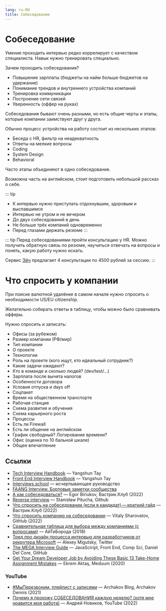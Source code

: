 ```yaml
---
lang: ru-RU
title: Собеседование
---
```

# Собеседование

Умение проходить интервью редко коррелирует с качеством специалиста. Навык нужно тренировать специально.

Зачем проходить собеседования?
- Повышение зарплаты (бюджеты на найм больше бюджетов на удержание)
- Понимание трендов и внутреннего устройства компаний
- Тренировка коммуникации
- Построение сети связей
- Уверенность (оффер на руках)

Собеседования бывают очень разными, но есть общие черты и этапы, которые компании заимствуют друг у друга.

Обычно процесс устройства на работу состоит из нескольких этапов:
- Беседа с HR, фильтр на неадекватность
- Ответы на мелкие вопросы
- Coding
- System Design
- Behavioral

Часто этапы объединяют в одно собеседование.

Возможна часть на английском, стоит подготовить небольшой рассказ о себе.

::: tip
- К интервью нужно приступать отдохнувшим, здоровым и выспавшимся
- Интервью не утром и не вечером
- До двух собеседований в день
- Не больше трёх компаний одновременно
- Перед глазами держать резюме
:::

::: tip
Перед собеседованиями пройти консультацию у HR. Можно получить обратную связь по резюме, научиться отвечать на вопросы и понять, какую работу нужно искать.

Сервис [Эйч](https://h.careers) предлагает 4 консультации по 4500 рублей за сессию.
:::

# Что спросить у компании

При поиске валютной удалёнке в самом начале нужно спросить о необходимости US/EU citizenship.

Желательно собирать ответы в таблицу, чтобы можно было сравнивать офферы.

Нужно спросить и записать:
- Офисы (за рубежом)
- Размер компании (РФ/мир)
- Тип компании
- О проекте
- Технологии
- Роль на проекте (кого ищут, кто идеальный сотрудник?)
- Какие задачи ожидают?
- Кто в команде и сколько людей? (dev/test/...)
- Зарплата после вычета налогов
- Особенности договора
- Условия отпуска и days off
- Соцпакет
- Время на общественном транспорте
- Рабочая станция
- Схема развития и обучения
- Схема карьерного роста
- Процессы
- Есть ли Firewall
- Есть ли общение на английском
- График свободный? Логирование времени?
- Офис (оценка по 10 бальной шкале)
- Общее впечатление

## Ссылки
- [Tech Interview Handbook](https://www.techinterviewhandbook.org/) — Yangshun Tay
- [Front End Interview Handbook](https://www.frontendinterviewhandbook.org/) — Yangshun Tay
- [Interviews.school](https://interviews.school) — исчерпывающее руководство
- [FAANG Interview. Бортовые заметки сообщества](https://faang-interview.github.io/)
- [А как собеседоваться?](https://vas3k.club/post/15768/) — Egor Biriukov, Вастрик.Клуб (2022)
- [Reverse interview](https://github.com/viraptor/reverse-interview) — Stanisław Pitucha, Github
- [Что спросить на собеседовании (если я кандидат) — краткий гайд](https://vas3k.club/post/11645/) — Вастрик.Клуб (2022)
- [Что спросить компанию на собеседовании](https://github.com/sharovatov/teamlead/blob/master/articles/company_interview.md) — Vitaly Sharovatov, GitHub (2022)
- [Сравнительная таблица для выбора между компаниями (с вопросами)](https://goo.gl/hNi9a6) — АйТиБорода (2018)
- [Тред про дизайн процесса интервью для разработчиков от рекрутера Microsoft](https://twitter.com/mr_mig_by/status/1554185664920526851) — Alexey Migutsky, Twitter
- [The MEGA Interview Guide](https://github.com/danieldelcore/mega-interview-guide) — JavaSciript, Front End, Comp Sci, Daniel Del Core, GitHub
- [Get Your Dream Developer Job by Avoiding These Basic 13 Take-Home Assignment Mistakes](https://levelup.gitconnected.com/take-home-assignment-mistakes-which-will-guarantee-someone-else-gets-the-job-36bcee1cec1d) — Ekrem Aktaş, Meduum (2020)

### YouTube
- [#МыПерезвоним, плейлист с записями](https://www.youtube.com/watch?v=YzEUQXePaVE&list=PL0FGkDGJQjJFExMylFB8_wZf3H9E1-K-2) — Archakov Blog, Archakov Dennis (2021)
- [Почему я прохожу СОБЕСЕДОВАНИЯ каждую неделю? (хотя мне нравится моя работа)](youtube.com/watch?v=-5_dQHk8qvk) — Андрей Новиков, YouTube (2022)